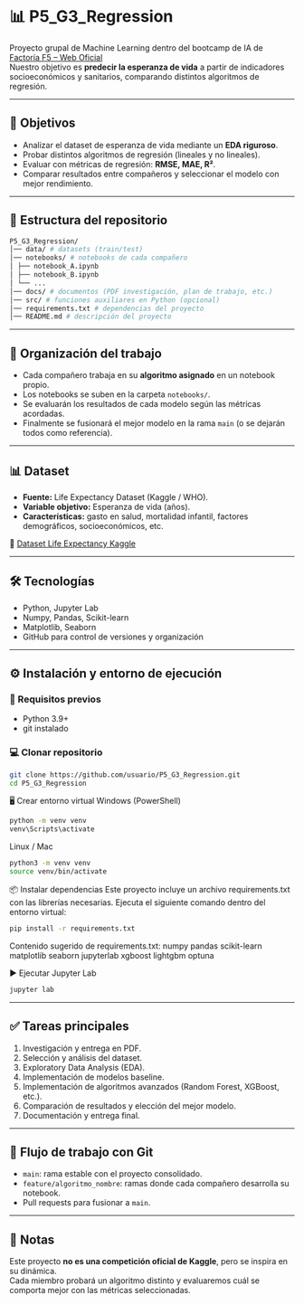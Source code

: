 # 📊 P5_G3_Regression
Proyecto grupal de Machine Learning dentro del bootcamp de IA de [Factoría F5 – Web Oficial](https://factoriaf5.org/)  
Nuestro objetivo es **predecir la esperanza de vida** a partir de indicadores socioeconómicos y sanitarios, comparando distintos algoritmos de regresión.


---

## 🚀 Objetivos
- Analizar el dataset de esperanza de vida mediante un **EDA riguroso**.
- Probar distintos algoritmos de regresión (lineales y no lineales).
- Evaluar con métricas de regresión: **RMSE, MAE, R²**.
- Comparar resultados entre compañeros y seleccionar el modelo con mejor rendimiento.


---

## 📂 Estructura del repositorio
```bash
P5_G3_Regression/
│── data/ # datasets (train/test)
│── notebooks/ # notebooks de cada compañero
│ ├── notebook_A.ipynb
│ ├── notebook_B.ipynb
│ └── ...
│── docs/ # documentos (PDF investigación, plan de trabajo, etc.)
│── src/ # funciones auxiliares en Python (opcional)
│── requirements.txt # dependencias del proyecto
│── README.md # descripción del proyecto
```

---

## 👥 Organización del trabajo
- Cada compañero trabaja en su **algoritmo asignado** en un notebook propio.
- Los notebooks se suben en la carpeta `notebooks/`.
- Se evaluarán los resultados de cada modelo según las métricas acordadas.
- Finalmente se fusionará el mejor modelo en la rama `main` (o se dejarán todos como referencia).

---

## 📊 Dataset
- **Fuente:** Life Expectancy Dataset (Kaggle / WHO).  
- **Variable objetivo:** Esperanza de vida (años).  
- **Características:** gasto en salud, mortalidad infantil, factores demográficos, socioeconómicos, etc.

🔗 [Dataset Life Expectancy Kaggle](https://www.kaggle.com/code/wrecked22/life-expectancy-regression)

---

## 🛠️ Tecnologías
- Python, Jupyter Lab
- Numpy, Pandas, Scikit-learn
- Matplotlib, Seaborn
- GitHub para control de versiones y organización

---

## ⚙️ Instalación y entorno de ejecución

### 🔧 Requisitos previos
- Python 3.9+  
- git instalado  

### 💻 Clonar repositorio
```bash
git clone https://github.com/usuario/P5_G3_Regression.git
cd P5_G3_Regression
```


🖥️ Crear entorno virtual
Windows (PowerShell)

```bash
python -m venv venv
venv\Scripts\activate
```


Linux / Mac
```bash
python3 -m venv venv
source venv/bin/activate
```

📦 Instalar dependencias
Este proyecto incluye un archivo requirements.txt con las librerías necesarias.
Ejecuta el siguiente comando dentro del entorno virtual:
```bash
pip install -r requirements.txt
```
Contenido sugerido de requirements.txt:
numpy
pandas
scikit-learn
matplotlib
seaborn
jupyterlab
xgboost
lightgbm
optuna

▶️ Ejecutar Jupyter Lab
```bash
jupyter lab
```


---

## ✅ Tareas principales
1. Investigación y entrega en PDF.
2. Selección y análisis del dataset.
3. Exploratory Data Analysis (EDA).
4. Implementación de modelos baseline.
5. Implementación de algoritmos avanzados (Random Forest, XGBoost, etc.).
6. Comparación de resultados y elección del mejor modelo.
7. Documentación y entrega final.

---

## 🔄 Flujo de trabajo con Git
- `main`: rama estable con el proyecto consolidado.
- `feature/algoritmo_nombre`: ramas donde cada compañero desarrolla su notebook.  
- Pull requests para fusionar a `main`.

---

## 📌 Notas
Este proyecto **no es una competición oficial de Kaggle**, pero se inspira en su dinámica.  
Cada miembro probará un algoritmo distinto y evaluaremos cuál se comporta mejor con las métricas seleccionadas.
